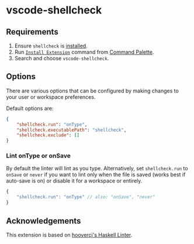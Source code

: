 # vscode-shellcheck

## Requirements

1. Ensure `shellcheck` is [installed](https://github.com/koalaman/shellcheck#installing).
2. Run [`Install Extension`](https://code.visualstudio.com/docs/editor/extension-gallery#_install-an-extension) command from [Command Palette](https://code.visualstudio.com/Docs/editor/codebasics#_command-palette).
3. Search and choose `vscode-shellcheck`.

## Options

There are various options that can be configured by making changes to your user or workspace preferences.

Default options are:

```json
{
    "shellcheck.run": "onType",
    "shellcheck.executablePath": "shellcheck",
    "shellcheck.exclude": []
}
```

### Lint onType or onSave

By default the linter will lint as you type. Alternatively, set `shellcheck.run` to `onSave` or `never` if you want to lint only when the file is saved (works best if auto-save is on) or disable it for a workspace or entirely.

```javascript
{
    "shellcheck.run": "onType" // also: "onSave", "never"
}
```

## Acknowledgements

This extension is based on [hoovercj's Haskell Linter](https://github.com/hoovercj/vscode-haskell-linter).
